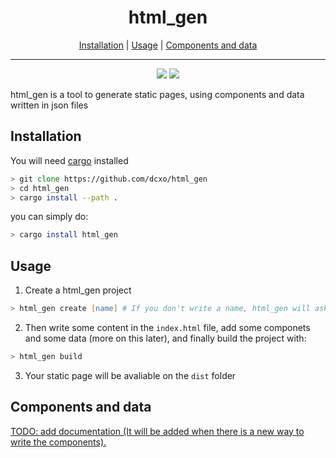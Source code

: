 <h1 align="center">html_gen</h1>

<p align="center"> <a href="#installation">Installation</a> | <a href="#usage">Usage</a> | <a href="#components-and-data">Components and data</a> </p>

---
<p align="center">
  <img src="https://travis-ci.org/dcxo/html_gen.svg?branch=master" /> 
  <img src="https://github.com/dcxo/html_gen/workflows/Rust%20Workflow/badge.svg" />
</p>

html\_gen is a tool to generate static pages, using components and data written in json files

## Installation
You will need [cargo](https://github.com/rust-lang/cargo) installed
```zsh
> git clone https://github.com/dcxo/html_gen
> cd html_gen
> cargo install --path .
```
you can simply do:
```zsh
> cargo install html_gen
```

## Usage
1. Create a html_gen project
```zsh
> html_gen create [name] # If you don't write a name, html_gen will ask you
```

2. Then write some content in the `index.html` file, add some componets and some data (more on this later), and finally build the project with:
```zsh
> html_gen build
```

3. Your static page will be avaliable on the `dist` folder

## Components and data
[TODO: add documentation (It will be added when there is a new way to write the components). ](https://github.com/dcxo/html_gen/issues/2)

